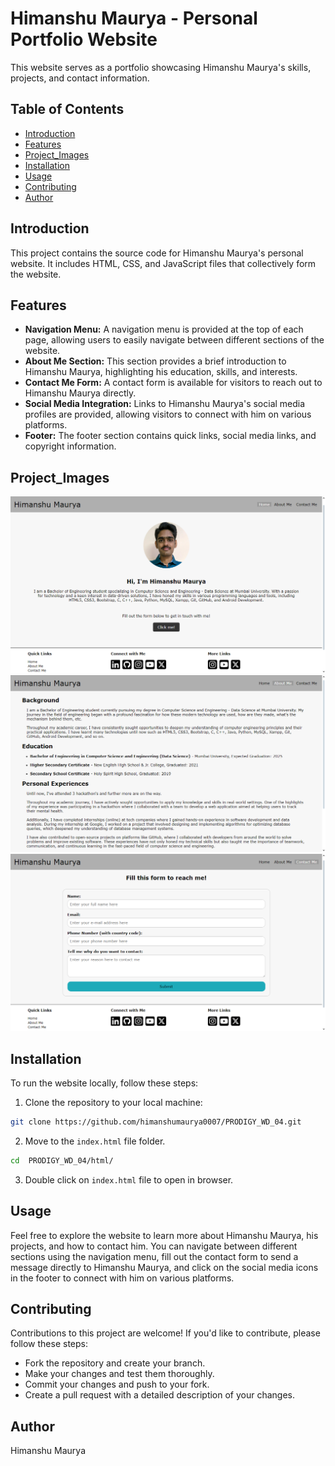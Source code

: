 # Himanshu Maurya - Personal  Portfolio Website

This website serves as a portfolio showcasing Himanshu Maurya's skills, projects, and contact information.

## Table of Contents

- [Introduction](#introduction)
- [Features](#features)
- [Project_Images](#project_images)
- [Installation](#installation)
- [Usage](#usage)
- [Contributing](#contributing)
- [Author](#author)

## Introduction

This project contains the source code for Himanshu Maurya's personal website. It includes HTML, CSS, and JavaScript files that collectively form the website.
## Features

- **Navigation Menu:** A navigation menu is provided at the top of each page, allowing users to easily navigate between different sections of the website.
- **About Me Section:** This section provides a brief introduction to Himanshu Maurya, highlighting his education, skills, and interests.
- **Contact Me Form:** A contact form is available for visitors to reach out to Himanshu Maurya directly.
- **Social Media Integration:** Links to Himanshu Maurya's social media profiles are provided, allowing visitors to connect with him on various platforms.
- **Footer:** The footer section contains quick links, social media links, and copyright information.

## Project_Images

![Home Page](./resources/project_images/home.png)
![About Me Page](./resources/project_images/about_me.png)
![Contact Me Page](./resources/project_images/contact_me.png)

## Installation

To run the website locally, follow these steps:

1. Clone the repository to your local machine:

```bash
git clone https://github.com/himanshumaurya0007/PRODIGY_WD_04.git
```

2. Move to the `index.html` file folder.

```bash
cd  PRODIGY_WD_04/html/
```

3. Double click on `index.html` file to open in browser.

## Usage

Feel free to explore the website to learn more about Himanshu Maurya, his projects, and how to contact him. You can navigate between different sections using the navigation menu, fill out the contact form to send a message directly to Himanshu Maurya, and click on the social media icons in the footer to connect with him on various platforms.

## Contributing

Contributions to this project are welcome! If you'd like to contribute, please follow these steps:

- Fork the repository and create your branch.
- Make your changes and test them thoroughly.
- Commit your changes and push to your fork.
- Create a pull request with a detailed description of your changes.

## Author

Himanshu Maurya
